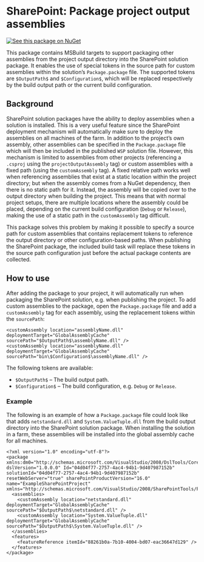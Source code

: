 # SharePoint: Package project output assemblies

[![See this package on NuGet](https://img.shields.io/nuget/v/SharePointPackageProjectOutputAssemblies.svg?style=flat-square)](https://www.nuget.org/packages/SharePointPackageProjectOutputAssemblies)

This package contains MSBuild targets to support packaging other assemblies from the project output directory into the SharePoint solution package. It enables the use of special tokens in the source path for custom assemblies within the solution’s `Package.package` file. The supported tokens are `$OutputPath$` and `$Configuration$`, which will be replaced respectively by the build output path or the current build configuration.

## Background

SharePoint solution packages have the ability to deploy assemblies when a solution is installed. This is a very useful feature since the SharePoint deployment mechanism will automatically make sure to deploy the assemblies on all machines of the farm. In addition to the project’s own assembly, other assemblies can be specified in the `Package.package` file which will then be included in the published `WSP` solution file. However, this mechanism is limited to assemblies from other projects (referencing a `.csproj` using the `projectOutputAssembly` tag) or custom assemblies with a fixed path (using the `customAssembly` tag). A fixed relative path works well when referencing assemblies that exist at a static location within the project directory; but when the assembly comes from a NuGet dependency, then there is no static path for it. Instead, the assembly will be copied over to the output directory when building the project. This means that with normal project setups, there are multiple locations where the assembly could be placed, depending on the current build configuration (`Debug` or `Release`), making the use of a static path in the `customAssembly` tag difficult.

This package solves this problem by making it possible to specify a source path for custom assemblies that contains replacement tokens to reference the output directory or other configuration-based paths. When publishing the SharePoint package, the included build task will replace these tokens in the source path configuration just before the actual package contents are collected.

## How to use

After adding the package to your project, it will automatically run when packaging the SharePoint solution, e.g. when publishing the project. To add custom assemblies to the package, open the `Package.package` file and add a `customAssembly` tag for each assembly, using the replacement tokens within the `sourcePath`:

    <customAssembly location="assemblyName.dll" deploymentTarget="GlobalAssemblyCache" sourcePath="$OutputPath$\assemblyName.dll" />
    <customAssembly location="assemblyName.dll" deploymentTarget="GlobalAssemblyCache" sourcePath="bin\$Configuration$\assemblyName.dll" />

The following tokens are available:

* `$OutputPath$` – The build output path.
* `$Configuration$` – The build configuration, e.g. `Debug` or `Release`.

### Example

The following is an example of how a `Package.package` file could look like that adds `netstandard.dll` and `System.ValueTuple.dll` from the build output directory into the SharePoint solution package. When installing the solution in a farm, these assemblies will be installed into the global assembly cache for all machines.

    <?xml version="1.0" encoding="utf-8"?>
    <package xmlns:dm0="http://schemas.microsoft.com/VisualStudio/2008/DslTools/Core" dslVersion="1.0.0.0" Id="04d04f77-2757-4ac4-94b1-9d407987152b" solutionId="04d04f77-2757-4ac4-94b1-9d407987152b" resetWebServer="true" sharePointProductVersion="16.0" name="ExampleSharePointProject" xmlns="http://schemas.microsoft.com/VisualStudio/2008/SharePointTools/PackageModel">
      <assemblies>
        <customAssembly location="netstandard.dll" deploymentTarget="GlobalAssemblyCache" sourcePath="$OutputPath$\netstandard.dll" />
        <customAssembly location="System.ValueTuple.dll" deploymentTarget="GlobalAssemblyCache" sourcePath="$OutputPath$\System.ValueTuple.dll" />
      </assemblies>
      <features>
        <featureReference itemId="88261b0a-7b10-4004-bd07-eac36647d129" />
      </features>
    </package>
